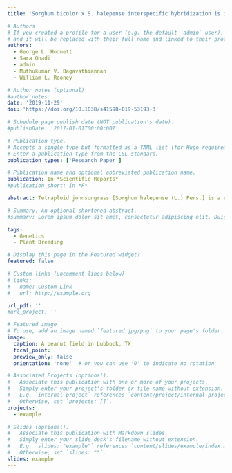 ```yaml
---
title: 'Sorghum bicolor x S. halepense interspecific hybridization is influenced by the frequency of 2n gametes in S. bicolor'

# Authors
# If you created a profile for a user (e.g. the default `admin` user), write the username (folder name) here
# and it will be replaced with their full name and linked to their profile.
authors:
  - George L. Hodnett
  - Sara Ohadi
  - admin
  - Muthukumar V. Bagavathiannan
  - William L. Rooney

# Author notes (optional)
#author_notes:
date: '2019-11-29'
doi: 'https://doi.org/10.1038/s41598-019-53193-3'

# Schedule page publish date (NOT publication's date).
#publishDate: '2017-01-01T00:00:00Z'

# Publication type.
# Accepts a single type but formatted as a YAML list (for Hugo requirements).
# Enter a publication type from the CSL standard.
publication_types: ['Research Paper']

# Publication name and optional abbreviated publication name.
publication: In *Scientific Reports*
#publication_short: In *F*

abstract: Tetraploid johnsongrass [Sorghum halepense (L.) Pers.] is a sexually-compatible weedy relative of diploid sorghum [Sorghum bicolor (L.) Moench]. To determine the extent of interspecific hybridization between male sterile grain sorghum and johnsongrass and the ploidy of their progeny, cytoplasmic (CMS), genetic (GMS) and chemically induced male sterile lines of Tx623 and Tx631 were pollinated with johnsongrass pollen. At maturity 1% and 0.07% of the developing seeds of Tx623 and Tx631 respectively were recovered. Ninety-one percent of recovered hybrids were tetraploid and two percent were triploid, the tetraploids resulting from 2n gametes present in the sorghum female parent. Their formation appears to be genotype dependent as more tetraploids were recovered from Tx623 than Tx631. Because a tetraploid sorghum x johnsongrass hybrid has a balanced genome, they are male and female fertile providing opportunities for gene flow between the two species. Given the differences in 2n gamete formation among Tx623 and Tx631, seed parent selection may be one way of reducing the likelihood of gene flow. These studies were conducted in controlled and optimum conditions; the actual outcrossing rate in natural conditions is expected to be much lower. More studies are needed to assess the rates of hybridization, fitness, and fertility of the progeny under field conditions.

# Summary. An optional shortened abstract.
#summary: Lorem ipsum dolor sit amet, consectetur adipiscing elit. Duis posuere tellus ac convallis placerat. Proin tincidunt magna sed ex sollicitudin #condimentum.

tags:
  - Genetics
  - Plant Breeding

# Display this page in the Featured widget?
featured: false

# Custom links (uncomment lines below)
# links:
# - name: Custom Link
#   url: http://example.org

url_pdf: ''
#url_project: ''

# Featured image
# To use, add an image named `featured.jpg/png` to your page's folder.
image:
  caption: A peanut field in Lubbock, TX
  focal_point: 
  preview_only: false
  orientation: 'none'  # or you can use '0' to indicate no rotation

# Associated Projects (optional).
#   Associate this publication with one or more of your projects.
#   Simply enter your project's folder or file name without extension.
#   E.g. `internal-project` references `content/project/internal-project/index.md`.
#   Otherwise, set `projects: []`.
projects:
  - example

# Slides (optional).
#   Associate this publication with Markdown slides.
#   Simply enter your slide deck's filename without extension.
#   E.g. `slides: "example"` references `content/slides/example/index.md`.
#   Otherwise, set `slides: ""`.
slides: example
---
```

